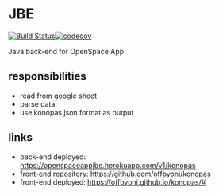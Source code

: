 # JBE
[![Build Status](https://travis-ci.org/OpenSpaceOrg/jbe.svg?branch=master)](https://travis-ci.org/jasontrublu/openspaceapp-jbe)[![codecov](https://codecov.io/gh/OpenSpaceOrg/jbe/branch/master/graph/badge.svg)](https://codecov.io/gh/jasontrublu/openspaceapp-jbe)

Java back-end for OpenSpace App

## responsibilities

* read from google sheet
* parse data
* use konopas json format as output

## links

* back-end deployed: https://openspaceappjbe.herokuapp.com/v1/konopas
* front-end repository: https://github.com/offbyoni/konopas
* front-end deployed: https://offbyoni.github.io/konopas/#

